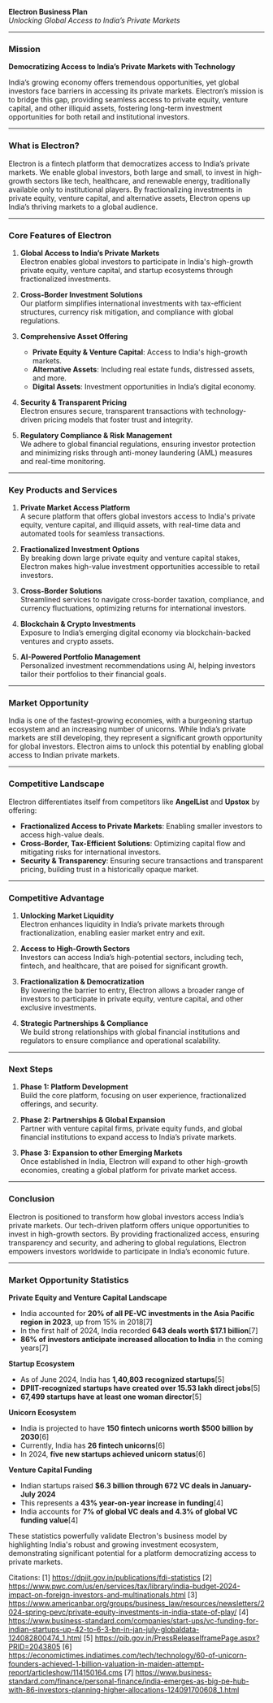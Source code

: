 **Electron Business Plan**  
*Unlocking Global Access to India’s Private Markets*  

---

### **Mission**  
**Democratizing Access to India’s Private Markets with Technology**

India’s growing economy offers tremendous opportunities, yet global investors face barriers in accessing its private markets. Electron’s mission is to bridge this gap, providing seamless access to private equity, venture capital, and other illiquid assets, fostering long-term investment opportunities for both retail and institutional investors.

---

### **What is Electron?**  
Electron is a fintech platform that democratizes access to India’s private markets. We enable global investors, both large and small, to invest in high-growth sectors like tech, healthcare, and renewable energy, traditionally available only to institutional players. By fractionalizing investments in private equity, venture capital, and alternative assets, Electron opens up India’s thriving markets to a global audience.

---

### **Core Features of Electron**

1. **Global Access to India’s Private Markets**  
   Electron enables global investors to participate in India's high-growth private equity, venture capital, and startup ecosystems through fractionalized investments.

2. **Cross-Border Investment Solutions**  
   Our platform simplifies international investments with tax-efficient structures, currency risk mitigation, and compliance with global regulations.

3. **Comprehensive Asset Offering**  
   - **Private Equity & Venture Capital**: Access to India's high-growth markets.
   - **Alternative Assets**: Including real estate funds, distressed assets, and more.
   - **Digital Assets**: Investment opportunities in India’s digital economy.

4. **Security & Transparent Pricing**  
   Electron ensures secure, transparent transactions with technology-driven pricing models that foster trust and integrity.

5. **Regulatory Compliance & Risk Management**  
   We adhere to global financial regulations, ensuring investor protection and minimizing risks through anti-money laundering (AML) measures and real-time monitoring.

---

### **Key Products and Services**

1. **Private Market Access Platform**  
   A secure platform that offers global investors access to India's private equity, venture capital, and illiquid assets, with real-time data and automated tools for seamless transactions.

2. **Fractionalized Investment Options**  
   By breaking down large private equity and venture capital stakes, Electron makes high-value investment opportunities accessible to retail investors.

3. **Cross-Border Solutions**  
   Streamlined services to navigate cross-border taxation, compliance, and currency fluctuations, optimizing returns for international investors.

4. **Blockchain & Crypto Investments**  
   Exposure to India’s emerging digital economy via blockchain-backed ventures and crypto assets.

5. **AI-Powered Portfolio Management**  
   Personalized investment recommendations using AI, helping investors tailor their portfolios to their financial goals.

---

### **Market Opportunity**  
India is one of the fastest-growing economies, with a burgeoning startup ecosystem and an increasing number of unicorns. While India’s private markets are still developing, they represent a significant growth opportunity for global investors. Electron aims to unlock this potential by enabling global access to Indian private markets.

---

### **Competitive Landscape**

Electron differentiates itself from competitors like **AngelList** and **Upstox** by offering:

- **Fractionalized Access to Private Markets**: Enabling smaller investors to access high-value deals.
- **Cross-Border, Tax-Efficient Solutions**: Optimizing capital flow and mitigating risks for international investors.
- **Security & Transparency**: Ensuring secure transactions and transparent pricing, building trust in a historically opaque market.

---

### **Competitive Advantage**

1. **Unlocking Market Liquidity**  
   Electron enhances liquidity in India’s private markets through fractionalization, enabling easier market entry and exit.

2. **Access to High-Growth Sectors**  
   Investors can access India’s high-potential sectors, including tech, fintech, and healthcare, that are poised for significant growth.

3. **Fractionalization & Democratization**  
   By lowering the barrier to entry, Electron allows a broader range of investors to participate in private equity, venture capital, and other exclusive investments.

4. **Strategic Partnerships & Compliance**  
   We build strong relationships with global financial institutions and regulators to ensure compliance and operational scalability.

---

### **Next Steps**

1. **Phase 1: Platform Development**  
   Build the core platform, focusing on user experience, fractionalized offerings, and security.

2. **Phase 2: Partnerships & Global Expansion**  
   Partner with venture capital firms, private equity funds, and global financial institutions to expand access to India’s private markets.

3. **Phase 3: Expansion to other Emerging Markets**  
   Once established in India, Electron will expand to other high-growth economies, creating a global platform for private market access.

---

### **Conclusion**  
Electron is positioned to transform how global investors access India’s private markets. Our tech-driven platform offers unique opportunities to invest in high-growth sectors. By providing fractionalized access, ensuring transparency and security, and adhering to global regulations, Electron empowers investors worldwide to participate in India’s economic future.

---

### **Market Opportunity Statistics**

**Private Equity and Venture Capital Landscape**
- India accounted for **20% of all PE-VC investments in the Asia Pacific region in 2023**, up from 15% in 2018[7]
- In the first half of 2024, India recorded **643 deals worth $17.1 billion**[7]
- **86% of investors anticipate increased allocation to India** in the coming years[7]

**Startup Ecosystem**
- As of June 2024, India has **1,40,803 recognized startups**[5]
- **DPIIT-recognized startups have created over 15.53 lakh direct jobs**[5]
- **67,499 startups have at least one woman director**[5]

**Unicorn Ecosystem**
- India is projected to have **150 fintech unicorns worth $500 billion by 2030**[6]
- Currently, India has **26 fintech unicorns**[6]
- In 2024, **five new startups achieved unicorn status**[6]

**Venture Capital Funding**
- Indian startups raised **$6.3 billion through 672 VC deals in January-July 2024**
- This represents a **43% year-on-year increase in funding**[4]
- India accounts for **7% of global VC deals and 4.3% of global VC funding value**[4]

These statistics powerfully validate Electron's business model by highlighting India's robust and growing investment ecosystem, demonstrating significant potential for a platform democratizing access to private markets.

Citations:
[1] https://dpiit.gov.in/publications/fdi-statistics
[2] https://www.pwc.com/us/en/services/tax/library/india-budget-2024-impact-on-foreign-investors-and-multinationals.html
[3] https://www.americanbar.org/groups/business_law/resources/newsletters/2024-spring-pevc/private-equity-investments-in-india-state-of-play/
[4] https://www.business-standard.com/companies/start-ups/vc-funding-for-indian-startups-up-42-to-6-3-bn-in-jan-july-globaldata-124082800474_1.html
[5] https://pib.gov.in/PressReleaseIframePage.aspx?PRID=2043805
[6] https://economictimes.indiatimes.com/tech/technology/60-of-unicorn-founders-achieved-1-billion-valuation-in-maiden-attempt-report/articleshow/114150164.cms
[7] https://www.business-standard.com/finance/personal-finance/india-emerges-as-big-pe-hub-with-86-investors-planning-higher-allocations-124091700608_1.html
